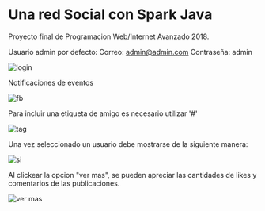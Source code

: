 # Una red Social con Spark Java
Proyecto final de Programacion Web/Internet Avanzado 2018.

Usuario admin por defecto:
Correo: admin@admin.com
Contraseña: admin

![login](https://user-images.githubusercontent.com/16060112/43677550-81793b1c-97b8-11e8-9ad7-0225d7d4ed6b.png)

Notificaciones de eventos

![fb](https://user-images.githubusercontent.com/16060112/43677588-2c813028-97b9-11e8-8311-829ce4a4468c.jpg)

Para incluir una etiqueta de amigo es necesario utilizar '#'

![tag](https://user-images.githubusercontent.com/16060112/43677598-74849428-97b9-11e8-9554-289bb767ce5a.jpg)

Una vez seleccionado un usuario debe mostrarse de la siguiente manera:

![si](https://user-images.githubusercontent.com/16060112/43677613-b980eeb4-97b9-11e8-807b-9051ab68fd6c.jpg)

Al clickear la opcion "ver mas", se pueden apreciar las cantidades de likes y comentarios de las publicaciones.

![ver mas](https://user-images.githubusercontent.com/16060112/43677638-10771f0e-97ba-11e8-983e-9b214d252c6e.jpg)
